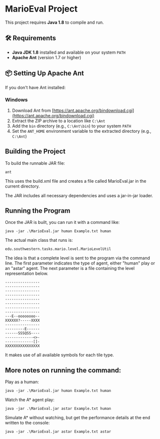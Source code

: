 # MarioEval Project

This project requires **Java 1.8** to compile and run.

## 🛠 Requirements

- **Java JDK 1.8** installed and available on your system `PATH`
- **Apache Ant** (version 1.7 or higher)

## 📦 Setting Up Apache Ant

If you don't have Ant installed:

### Windows

1. Download Ant from [https://ant.apache.org/bindownload.cgi](https://ant.apache.org/bindownload.cgi)
2. Extract the ZIP archive to a location like `C:\Ant`
3. Add the `bin` directory (e.g., `C:\Ant\bin`) to your system `PATH`
4. Set the `ANT_HOME` environment variable to the extracted directory (e.g., `C:\Ant`)

## Building the Project

To build the runnable JAR file:

```
ant
```

This uses the build.xml file and creates a file called MarioEval.jar in the current directory.

The JAR includes all necessary dependencies and uses a jar-in-jar loader.

##  Running the Program

Once the JAR is built, you can run it with a command like:

```
java -jar .\MarioEval.jar human Example.txt human
```

The actual main class that runs is:
```
edu.southwestern.tasks.mario.level.MarioLevelUtil
```

The idea is that a complete level is sent to the program via the command line. The first parameter indicates the type of agent, either "human" play or an "astar" agent. The next parameter is a file containing the level representation below.

```
----------------
---------------- 
----------------  
---------------- 
---------------- 
---------------- 
---------------- 
---------------- 
---E--oooooooo-- 
XXXXXX?-----XXXX 
---------------- 
---------E------ 
------SSSQSS---- 
-------------<>- 
-------------[]- 
XXXXXXXXXXXXXXXX

```

It makes use of all available symbols for each tile type.

## More notes on running the command:

Play as a human:
```
java -jar .\MarioEval.jar human Example.txt human
```
Watch the A* agent play:
```
java -jar .\MarioEval.jar astar Example.txt human
```
Simulate A* without watching, but get the performance details at the end written to the console:
```
java -jar .\MarioEval.jar astar Example.txt astar
```

